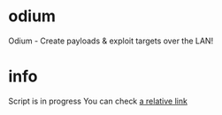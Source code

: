 # odium
Odium - Create payloads &amp; exploit targets over the LAN!

# info
Script is in progress
You can check [a relative link](README.md)
